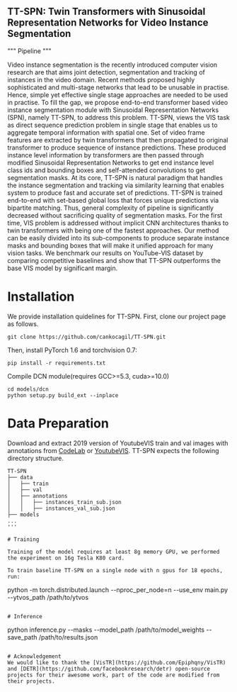 ## TT-SPN: Twin Transformers with Sinusoidal Representation Networks for Video Instance Segmentation


"""
Pipeline
"""


Video instance segmentation is the recently introduced computer vision research are that aims joint detection, segmentation and tracking of instances in the video domain. Recent methods proposed highly sophisticated and multi-stage networks that lead to be unusable in practise. Hence, simple yet effective single stage approaches are needed to be used in practise. To fill the gap, we propose end-to-end transformer based video instance segmentation module with Sinusoidal Representation Networks (SPN), namely TT-SPN, to address this problem. TT-SPN, views the VIS task as direct sequence prediction problem in single stage that enables us to aggregate temporal information with spatial one. Set of video frame features are extracted by twin transformers that then propagated to original transformer to produce sequence of instance predictions. These produced instance level information by transformers are then passed through modified Sinusoidal Representation Networks to get end instance level class ids and bounding boxes and self-attended convolutions to get segmentation masks. At its core, TT-SPN is natural paradigm that handles the instance segmentation and tracking via similarity learning that enables system to produce fast and accurate set of predictions. TT-SPN is trained end-to-end with set-based global loss that forces unique predictions via bipartite matching. Thus, general complexity of pipeline is significantly decreased without sacrificing quality of segmentation masks. For the first time, VIS problem is addressed without implicit CNN architectures thanks to twin transformers with being one of the fastest approaches. Our method can be easily divided into its sub-components to produce separate instance masks and bounding boxes that will make it unified approach for many vision tasks.  We benchmark our results on YouTube-VIS dataset by comparing competitive baselines and show that TT-SPN outperforms the base VIS model by significant margin.


# Installation

We provide installation quidelines for TT-SPN. 
First, clone our project page as follows.
```
git clone https://github.com/cankocagil/TT-SPN.git
```
Then, install PyTorch 1.6 and torchvision 0.7:

```
pip install -r requirements.txt
```

Compile DCN module(requires GCC>=5.3, cuda>=10.0)
```
cd models/dcn
python setup.py build_ext --inplace
```

# Data Preparation

Download and extract 2019 version of YoutubeVIS  train and val images with annotations from
[CodeLab](https://competitions.codalab.org/competitions/20128#participate-get_data) or [YoutubeVIS](https://youtube-vos.org/dataset/vis/).
TT-SPN expects the following directory structure.
```
TT-SPN
├── data
│   ├── train
│   ├── val
│   ├── annotations
│   │   ├── instances_train_sub.json
│   │   ├── instances_val_sub.json
├── models
...
'''

# Training

Training of the model requires at least 8g memory GPU, we performed the experiment on 16g Tesla K80 card. 

To train baseline TT-SPN on a single node with n gpus for 18 epochs, run:
```
python -m torch.distributed.launch --nproc_per_node=n --use_env main.py --ytvos_path /path/to/ytvos 
```

# Inference

```
python inference.py --masks --model_path /path/to/model_weights --save_path /path/to/results.json
```

# Acknowledgement
We would like to thank the [VisTR](https://github.com/Epiphqny/VisTR) and [DETR](https://github.com/facebookresearch/detr) open-source projects for their awesome work, part of the code are modified from their projects.



